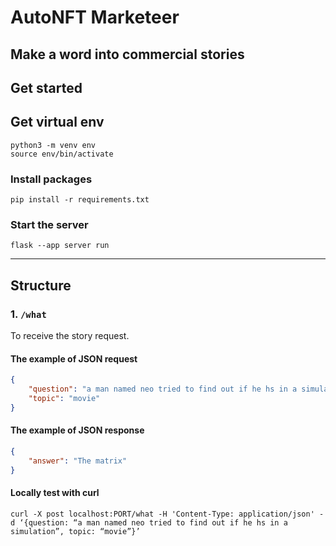 # AutoNFT Marketeer
Make a word into commercial stories
---
## Get started

## Get virtual env
```shell
python3 -m venv env
source env/bin/activate
```
### Install packages
```shell
pip install -r requirements.txt
```

### Start the server
```shell
flask --app server run
```
---
## Structure
### 1. `/what`
To receive the story request. 
#### The example of JSON request
```json
{
    "question": "a man named neo tried to find out if he hs in a simulation",
    "topic": "movie"
}
```
#### The example of JSON response
```json
{
    "answer": "The matrix"
}
```
#### Locally test with curl
```shell
curl -X post localhost:PORT/what -H 'Content-Type: application/json' -d ‘{question: “a man named neo tried to find out if he hs in a simulation”, topic: “movie”}’
```
